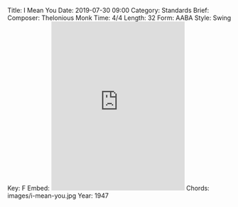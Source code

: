 Title: I Mean You
Date: 2019-07-30 09:00
Category: Standards
Brief:
Composer: Thelonious Monk
Time: 4/4
Length: 32
Form: AABA
Style: Swing
Key: F
Embed: <iframe src="https://open.spotify.com/embed/user/thatdavidmiller/playlist/6DXEGvxZccvj6MJdz4qZLQ" width="300" height="380" frameborder="0" allowtransparency="true" allow="encrypted-media"></iframe>
Chords: images/i-mean-you.jpg
Year: 1947
